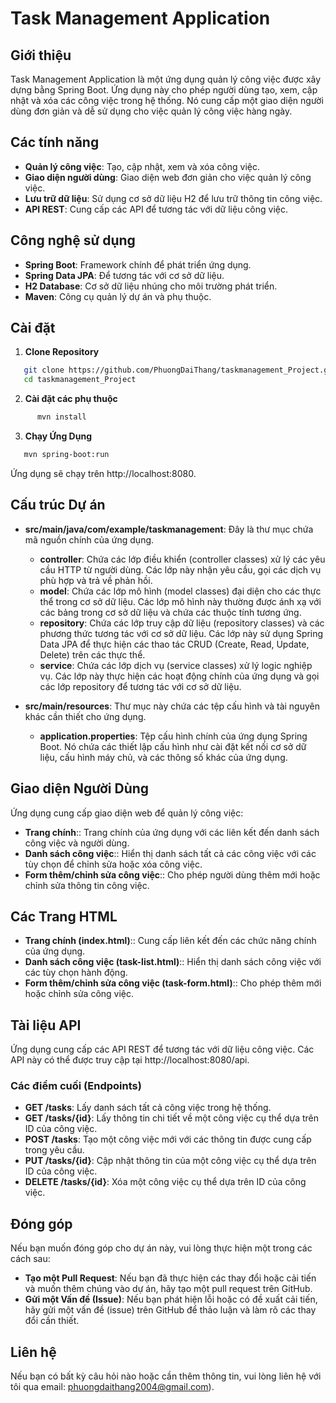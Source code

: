 # Task Management Application

## Giới thiệu

Task Management Application là một ứng dụng quản lý công việc được xây dựng bằng Spring Boot. Ứng dụng này cho phép người dùng tạo, xem, cập nhật và xóa các công việc trong hệ thống. Nó cung cấp một giao diện người dùng đơn giản và dễ sử dụng cho việc quản lý công việc hàng ngày.

## Các tính năng

- **Quản lý công việc**: Tạo, cập nhật, xem và xóa công việc.
- **Giao diện người dùng**: Giao diện web đơn giản cho việc quản lý công việc.
- **Lưu trữ dữ liệu**: Sử dụng cơ sở dữ liệu H2 để lưu trữ thông tin công việc.
- **API REST**: Cung cấp các API để tương tác với dữ liệu công việc.

## Công nghệ sử dụng

- **Spring Boot**: Framework chính để phát triển ứng dụng.
- **Spring Data JPA**: Để tương tác với cơ sở dữ liệu.
- **H2 Database**: Cơ sở dữ liệu nhúng cho môi trường phát triển.
- **Maven**: Công cụ quản lý dự án và phụ thuộc.

## Cài đặt

1. **Clone Repository**
``` bash
   git clone https://github.com/PhuongDaiThang/taskmanagement_Project.git
   cd taskmanagement_Project
```

2. **Cài đặt các phụ thuộc**
``` bash
      mvn install
```
3. **Chạy Ứng Dụng**
``` bash
   mvn spring-boot:run
```
Ứng dụng sẽ chạy trên http://localhost:8080.
## Cấu trúc Dự án

- **src/main/java/com/example/taskmanagement**: Đây là thư mục chứa mã nguồn chính của ứng dụng.
  - **controller**: Chứa các lớp điều khiển (controller classes) xử lý các yêu cầu HTTP từ người dùng. Các lớp này nhận yêu cầu, gọi các dịch vụ phù hợp và trả về phản hồi.
  - **model**: Chứa các lớp mô hình (model classes) đại diện cho các thực thể trong cơ sở dữ liệu. Các lớp mô hình này thường được ánh xạ với các bảng trong cơ sở dữ liệu và chứa các thuộc tính tương ứng.
  - **repository**: Chứa các lớp truy cập dữ liệu (repository classes) và các phương thức tương tác với cơ sở dữ liệu. Các lớp này sử dụng Spring Data JPA để thực hiện các thao tác CRUD (Create, Read, Update, Delete) trên các thực thể.
  - **service**: Chứa các lớp dịch vụ (service classes) xử lý logic nghiệp vụ. Các lớp này thực hiện các hoạt động chính của ứng dụng và gọi các lớp repository để tương tác với cơ sở dữ liệu.

- **src/main/resources**: Thư mục này chứa các tệp cấu hình và tài nguyên khác cần thiết cho ứng dụng.
  - **application.properties**: Tệp cấu hình chính của ứng dụng Spring Boot. Nó chứa các thiết lập cấu hình như cài đặt kết nối cơ sở dữ liệu, cấu hình máy chủ, và các thông số khác của ứng dụng.
## Giao diện Người Dùng
Ứng dụng cung cấp giao diện web để quản lý công việc:

- **Trang chính**:: Trang chính của ứng dụng với các liên kết đến danh sách công việc và người dùng.
- **Danh sách công việc**:: Hiển thị danh sách tất cả các công việc với các tùy chọn để chỉnh sửa hoặc xóa công việc.
- **Form thêm/chỉnh sửa công việc**:: Cho phép người dùng thêm mới hoặc chỉnh sửa thông tin công việc.
## Các Trang HTML
- **Trang chính (index.html)**:: Cung cấp liên kết đến các chức năng chính của ứng dụng.
- **Danh sách công việc (task-list.html)**:: Hiển thị danh sách công việc với các tùy chọn hành động.
- **Form thêm/chỉnh sửa công việc (task-form.html)**:: Cho phép thêm mới hoặc chỉnh sửa công việc.
## Tài liệu API

Ứng dụng cung cấp các API REST để tương tác với dữ liệu công việc. Các API này có thể được truy cập tại http://localhost:8080/api.

### Các điểm cuối (Endpoints)

- **GET /tasks**: Lấy danh sách tất cả công việc trong hệ thống.
- **GET /tasks/{id}**: Lấy thông tin chi tiết về một công việc cụ thể dựa trên ID của công việc.
- **POST /tasks**: Tạo một công việc mới với các thông tin được cung cấp trong yêu cầu.
- **PUT /tasks/{id}**: Cập nhật thông tin của một công việc cụ thể dựa trên ID của công việc.
- **DELETE /tasks/{id}**: Xóa một công việc cụ thể dựa trên ID của công việc.

## Đóng góp

Nếu bạn muốn đóng góp cho dự án này, vui lòng thực hiện một trong các cách sau:
- **Tạo một Pull Request**: Nếu bạn đã thực hiện các thay đổi hoặc cải tiến và muốn thêm chúng vào dự án, hãy tạo một pull request trên GitHub.
- **Gửi một Vấn đề (Issue)**: Nếu bạn phát hiện lỗi hoặc có đề xuất cải tiến, hãy gửi một vấn đề (issue) trên GitHub để thảo luận và làm rõ các thay đổi cần thiết.

## Liên hệ

Nếu bạn có bất kỳ câu hỏi nào hoặc cần thêm thông tin, vui lòng liên hệ với tôi qua email: phuongdaithang2004@gmail.com).
